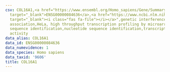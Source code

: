 ```yaml
---
csv: COL16A1,<a href="https://www.ensembl.org/Homo_sapiens/Gene/Summary?db=core;g=ENSG00000084636"
  target="_blank">ENSG00000084636</a>,<a href="https://www.ncbi.nlm.nih.gov/pubmed/17216044"
  target="_blank"><i class="fas fa-file"></i></a>",genetic interference,functional
  association,HeLa, high throughput transcription profiling by microarray,nucleotide
  sequence identification,nucleotide sequence identification,transcriptional regulation,up-regulates
  activity
data_alias: COL16A1
data_id: ENSG00000084636
data_numevidence: 1
data_species: Homo sapiens
data_taxid: '9606'
title: COL16A1
---
```

